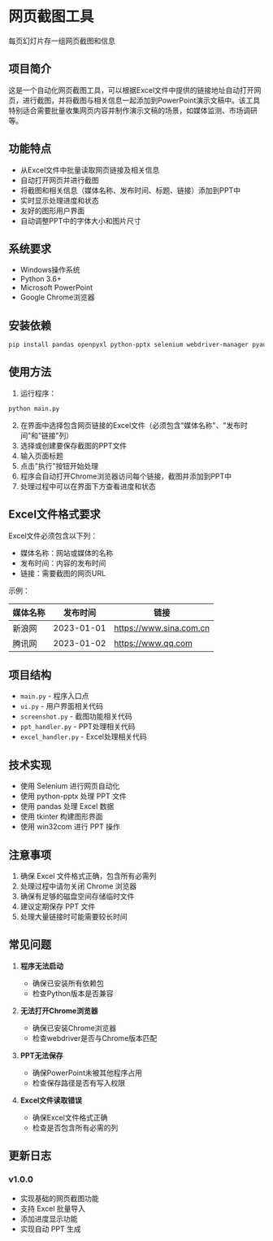 # 网页截图工具
每页幻灯片存一组网页截图和信息

## 项目简介

这是一个自动化网页截图工具，可以根据Excel文件中提供的链接地址自动打开网页，进行截图，并将截图与相关信息一起添加到PowerPoint演示文稿中。该工具特别适合需要批量收集网页内容并制作演示文稿的场景，如媒体监测、市场调研等。

## 功能特点

- 从Excel文件中批量读取网页链接及相关信息
- 自动打开网页并进行截图
- 将截图和相关信息（媒体名称、发布时间、标题、链接）添加到PPT中
- 实时显示处理进度和状态
- 友好的图形用户界面
- 自动调整PPT中的字体大小和图片尺寸

## 系统要求

- Windows操作系统
- Python 3.6+
- Microsoft PowerPoint
- Google Chrome浏览器

## 安装依赖

```bash
pip install pandas openpyxl python-pptx selenium webdriver-manager pyautogui pillow pywin32
```

## 使用方法

1. 运行程序：

```bash
python main.py
```

2. 在界面中选择包含网页链接的Excel文件（必须包含"媒体名称"、"发布时间"和"链接"列）
3. 选择或创建要保存截图的PPT文件
4. 输入页面标题
5. 点击"执行"按钮开始处理
6. 程序会自动打开Chrome浏览器访问每个链接，截图并添加到PPT中
7. 处理过程中可以在界面下方查看进度和状态

## Excel文件格式要求

Excel文件必须包含以下列：
- 媒体名称：网站或媒体的名称
- 发布时间：内容的发布时间
- 链接：需要截图的网页URL

示例：

| 媒体名称 | 发布时间 | 链接 |
|---------|---------|-----|
| 新浪网 | 2023-01-01 | https://www.sina.com.cn |
| 腾讯网 | 2023-01-02 | https://www.qq.com |

## 项目结构

- `main.py` - 程序入口点
- `ui.py` - 用户界面相关代码
- `screenshot.py` - 截图功能相关代码
- `ppt_handler.py` - PPT处理相关代码
- `excel_handler.py` - Excel处理相关代码

## 技术实现

- 使用 Selenium 进行网页自动化
- 使用 python-pptx 处理 PPT 文件
- 使用 pandas 处理 Excel 数据
- 使用 tkinter 构建图形界面
- 使用 win32com 进行 PPT 操作

## 注意事项

1. 确保 Excel 文件格式正确，包含所有必需列
2. 处理过程中请勿关闭 Chrome 浏览器
3. 确保有足够的磁盘空间存储临时文件
4. 建议定期保存 PPT 文件
5. 处理大量链接时可能需要较长时间

## 常见问题

1. **程序无法启动**
   - 确保已安装所有依赖包
   - 检查Python版本是否兼容

2. **无法打开Chrome浏览器**
   - 确保已安装Chrome浏览器
   - 检查webdriver是否与Chrome版本匹配

3. **PPT无法保存**
   - 确保PowerPoint未被其他程序占用
   - 检查保存路径是否有写入权限

4. **Excel文件读取错误**
   - 确保Excel文件格式正确
   - 检查是否包含所有必需的列

## 更新日志

### v1.0.0
- 实现基础的网页截图功能
- 支持 Excel 批量导入
- 添加进度显示功能
- 实现自动 PPT 生成
